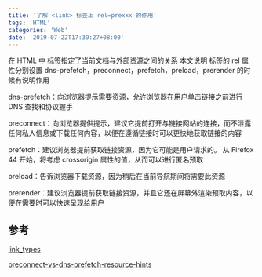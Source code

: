 ```yaml
---
title: '了解 <link> 标签上 rel=prexxx 的作用'
tags: 'HTML'
categories: 'Web'
date: '2019-07-22T17:39:27+08:00'
---
```


在 HTML 中 <link> 标签指定了当前文档与外部资源之间的关系
本文说明 <link> 标签的 rel 属性分别设置 dns-prefetch，preconnect，prefetch，preload，prerender 的时候有说明作用

dns-prefetch：向浏览器提示需要资源，允许浏览器在用户单击链接之前进行 DNS 查找和协议握手

preconnect：向浏览器提供提示，建议它提前打开与链接网站的连接，而不泄露任何私人信息或下载任何内容，以便在遵循链接时可以更快地获取链接的内容

prefetch：建议浏览器提前获取链接资源，因为它可能是用户请求的。 从 Firefox 44 开始，将考虑 crossorigin 属性的值，从而可以进行匿名预取

preload：告诉浏览器下载资源，因为稍后在当前导航期间将需要此资源

prerender：建议浏览器提前获取链接资源，并且它还在屏幕外渲染预取内容，以便在需要时可以快速呈现给用户

## 参考

[link_types](https://devdocs.io/html/link_types)

[preconnect-vs-dns-prefetch-resource-hints](https://stackoverflow.com/questions/47273743/preconnect-vs-dns-prefetch-resource-hints)
